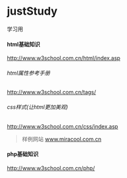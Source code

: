 # justStudy
学习用

#### html基础知识
http://www.w3school.com.cn/html/index.asp

###### html属性参考手册
http://www.w3school.com.cn/tags/

###### css样式(让html更加美观)
http://www.w3school.com.cn/css/index.asp

> 样例网站 www.miracool.com.cn

#### php基础知识
http://www.w3school.com.cn/php/
